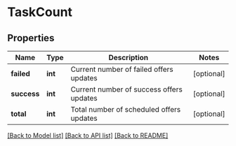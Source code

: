 # TaskCount

## Properties
Name | Type | Description | Notes
------------ | ------------- | ------------- | -------------
**failed** | **int** | Current number of failed offers updates | [optional] 
**success** | **int** | Current number of success offers updates | [optional] 
**total** | **int** | Total number of scheduled offers updates | [optional] 

[[Back to Model list]](../../README.md#documentation-for-models) [[Back to API list]](../../README.md#documentation-for-api-endpoints) [[Back to README]](../../README.md)

